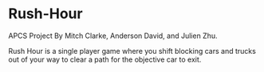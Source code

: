 # Rush-Hour
APCS Project
By Mitch Clarke, Anderson David, and Julien Zhu.

Rush Hour is a single player game where you shift blocking cars and trucks out of your way to clear a path for the objective car to exit.
